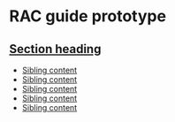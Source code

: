 <h1> RAC guide prototype </h1>

<nav class="nsw-sidenav" aria-labelledby="sksm726ns side navigation">
    <div class="nsw-sidenav__header">
      <h2 id="sksm726ns" class="nsw-sidenav__heading">
        <a href="#" class="nsw-sidenav__heading-link">Section heading</a></h2>
    </div>
    <ul class="nsw-sidenav__list nsw-sidenav__list--level-1">
        <li class="nsw-sidenav__list-item ">
          <a href="#" class="nsw-sidenav__link ">
            Sibling content
          </a>
        </li>
        <li class="nsw-sidenav__list-item ">
          <a href="#" class="nsw-sidenav__link ">
            Sibling content
          </a>
        </li>
        <li class="nsw-sidenav__list-item has-active-children">
          <a href="#" class="nsw-sidenav__link is-current" aria-current="page">
            Sibling content
          </a>
        </li>
        <li class="nsw-sidenav__list-item ">
          <a href="#" class="nsw-sidenav__link ">
            Sibling content
          </a>
        </li>
        <li class="nsw-sidenav__list-item ">
          <a href="#" class="nsw-sidenav__link ">
            Sibling content
          </a>
        </li>
    </ul>
  </nav>









